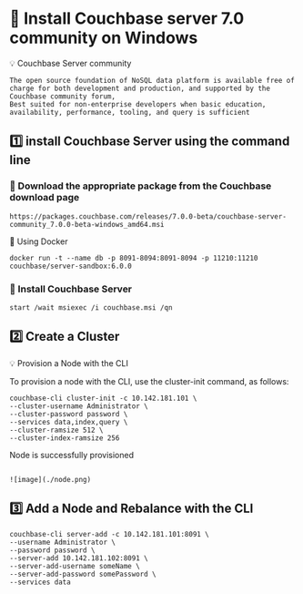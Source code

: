 # 📌 Install Couchbase server 7.0 community on Windows

💡 Couchbase Server community

```
The open source foundation of NoSQL data platform is available free of charge for both development and production, and supported by the Couchbase community forum,
Best suited for non-enterprise developers when basic education, availability, performance, tooling, and query is sufficient
```

## :one: install Couchbase Server using the command line

### 📍 Download the appropriate package from the Couchbase download page

```
https://packages.couchbase.com/releases/7.0.0-beta/couchbase-server-community_7.0.0-beta-windows_amd64.msi
```
📌 Using Docker 

```
docker run -t --name db -p 8091-8094:8091-8094 -p 11210:11210 couchbase/server-sandbox:6.0.0
```

### 📍 Install Couchbase Server

```
start /wait msiexec /i couchbase.msi /qn
```

## :two: Create a Cluster

💡 Provision a Node with the CLI

To provision a node with the CLI, use the cluster-init command, as follows:

```
couchbase-cli cluster-init -c 10.142.181.101 \
--cluster-username Administrator \
--cluster-password password \
--services data,index,query \
--cluster-ramsize 512 \
--cluster-index-ramsize 256
```
Node is successfully provisioned
```

![image](./node.png)

```

## :three: Add a Node and Rebalance with the CLI

```
couchbase-cli server-add -c 10.142.181.101:8091 \
--username Administrator \
--password password \
--server-add 10.142.181.102:8091 \
--server-add-username someName \
--server-add-password somePassword \
--services data
```
